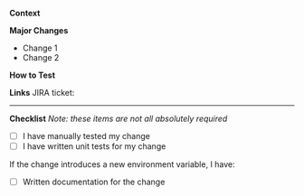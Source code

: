 **Context**


**Major Changes**
* Change 1
* Change 2

**How to Test**


**Links**
JIRA ticket:

---

**Checklist**
*Note: these items are not all absolutely required*
- [ ] I have manually tested my change
- [ ] I have written unit tests for my change

If the change introduces a new environment variable, I have:
- [ ] Written documentation for the change
